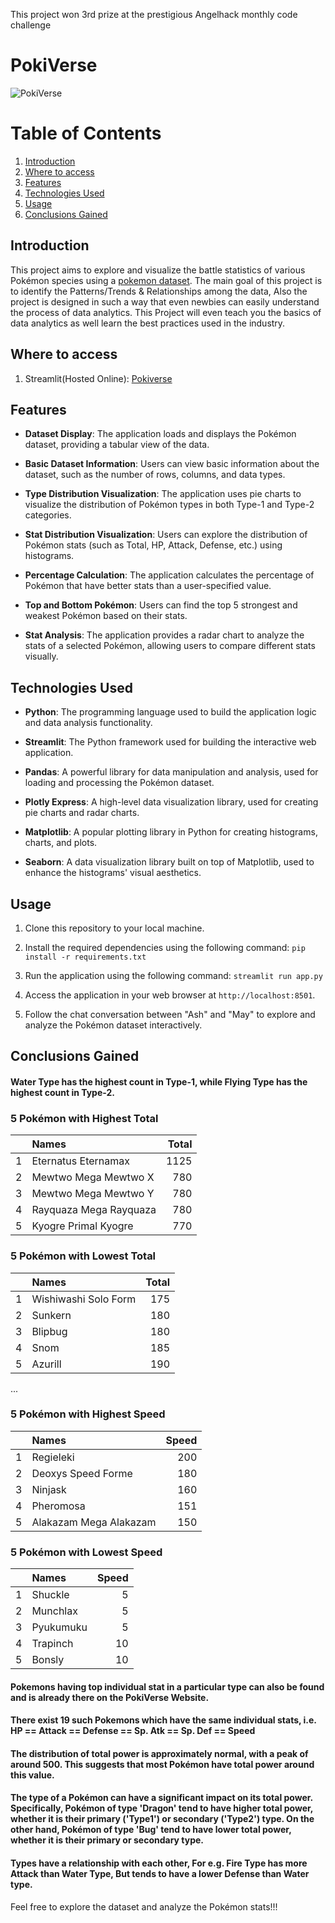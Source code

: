 This project won 3rd prize at the prestigious Angelhack monthly code challenge

# PokiVerse
![PokiVerse](https://i.ibb.co/4g9vGt2/Poki-Verse.png)

# Table of Contents
1. [Introduction](#introduction)
2. [Where to access](#where-to-access)
3. [Features](#features)
4. [Technologies Used](#technologies-used)
5. [Usage](#usage)
6. [Conclusions Gained](#conclusions-gained)

## Introduction
This project aims to explore and visualize the battle statistics of various Pokémon species using a [pokemon dataset](https://www.kaggle.com/datasets/rohanpatil63/pokemon-dataset). The main goal of this project is to identify the Patterns/Trends & Relationships among the data, Also the project is designed in such a way that even newbies can easily understand the process of data analytics. This Project will even teach you the basics of data analytics as well learn the best practices used in the industry.

## Where to access
1. Streamlit(Hosted Online): [Pokiverse](https://pokiverse.streamlit.app/)

## Features

- **Dataset Display**: The application loads and displays the Pokémon dataset, providing a tabular view of the data.

- **Basic Dataset Information**: Users can view basic information about the dataset, such as the number of rows, columns, and data types.

- **Type Distribution Visualization**: The application uses pie charts to visualize the distribution of Pokémon types in both Type-1 and Type-2 categories.

- **Stat Distribution Visualization**: Users can explore the distribution of Pokémon stats (such as Total, HP, Attack, Defense, etc.) using histograms.

- **Percentage Calculation**: The application calculates the percentage of Pokémon that have better stats than a user-specified value.

- **Top and Bottom Pokémon**: Users can find the top 5 strongest and weakest Pokémon based on their stats.

- **Stat Analysis**: The application provides a radar chart to analyze the stats of a selected Pokémon, allowing users to compare different stats visually.

## Technologies Used

- **Python**: The programming language used to build the application logic and data analysis functionality.

- **Streamlit**: The Python framework used for building the interactive web application.

- **Pandas**: A powerful library for data manipulation and analysis, used for loading and processing the Pokémon dataset.

- **Plotly Express**: A high-level data visualization library, used for creating pie charts and radar charts.

- **Matplotlib**: A popular plotting library in Python for creating histograms, charts, and plots.

- **Seaborn**: A data visualization library built on top of Matplotlib, used to enhance the histograms' visual aesthetics.

## Usage

1. Clone this repository to your local machine.

2. Install the required dependencies using the following command: `pip install -r requirements.txt`

3. Run the application using the following command: `streamlit run app.py`

4. Access the application in your web browser at `http://localhost:8501`.

5. Follow the chat conversation between "Ash" and "May" to explore and analyze the Pokémon dataset interactively.

## Conclusions Gained

#### Water Type has the highest count in Type-1, while Flying Type has the highest count in Type-2.

### 5 Pokémon with Highest Total
|    | Names                    | Total |
|---:|:-------------------------|------:|
| 1  | Eternatus Eternamax      |  1125 |
| 2  | Mewtwo Mega Mewtwo X     |  780  |
| 3  | Mewtwo Mega Mewtwo Y     |  780  |
| 4  | Rayquaza Mega Rayquaza   |  780  |
| 5  | Kyogre Primal Kyogre     |  770  |

### 5 Pokémon with Lowest Total
|    | Names                    | Total |
|---:|:-------------------------|------:|
| 1  | Wishiwashi Solo Form     |  175  |
| 2  | Sunkern                  |  180  |
| 3  | Blipbug                  |  180  |
| 4  | Snom                     |  185  |
| 5  | Azurill                  |  190  |

...

### 5 Pokémon with Highest Speed
|    | Names                    | Speed |
|---:|:-------------------------|------:|
| 1  | Regieleki                |  200  |
| 2  | Deoxys Speed Forme       |  180  |
| 3  | Ninjask                  |  160  |
| 4  | Pheromosa                |  151  |
| 5  | Alakazam Mega Alakazam   |  150  |

### 5 Pokémon with Lowest Speed
|    | Names                    | Speed |
|---:|:-------------------------|------:|
| 1  | Shuckle                  |   5   |
| 2  | Munchlax                 |   5   |
| 3  | Pyukumuku                |   5   |
| 4  | Trapinch                 |  10   |
| 5  | Bonsly                   |  10   |

#### Pokemons having top individual stat in a particular type can also be found and is already there on the PokiVerse Website.

#### There exist 19 such Pokemons which have the same individual stats, i.e. HP == Attack == Defense == Sp. Atk == Sp. Def == Speed

#### The distribution of total power is approximately normal, with a peak of around 500. This suggests that most Pokémon have total power around this value.

#### The type of a Pokémon can have a significant impact on its total power. Specifically, Pokémon of type 'Dragon' tend to have higher total power, whether it is their primary ('Type1') or secondary ('Type2') type. On the other hand, Pokémon of type 'Bug' tend to have lower total power, whether it is their primary or secondary type.

#### Types have a relationship with each other, For e.g. Fire Type has more Attack than Water Type, But tends to have a lower Defense than Water type.

Feel free to explore the dataset and analyze the Pokémon stats!!!
